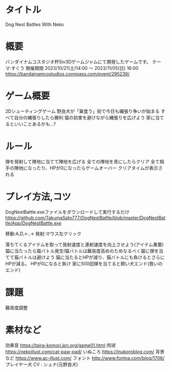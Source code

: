 # タイトル
Dog Nest Battles With Neko
 
# 概要
バンダイナムコスタジオ杯Siv3Dゲームジャムにて開発したゲームです。
テーマ:すくう
開催期間
2023/10/21(土)14:00 〜 2023/11/05(日) 16:00
https://bandainamcostudios.connpass.com/event/295239/

# ゲーム概要
2Dシューティングゲーム
野良犬が「巣食う」街で今日も縄張り争いが始まる
すべて自分の縄張りしたら勝利
猫の妨害を避けながら縄張りを広げよう
家に当てるといいことあるかも...?

# ルール
弾を発射して陣地に当てて陣地を広げる
全ての陣地を青にしたらクリア
全て相手の陣地になったり、HPが0になったらゲームオーバー
クリアタイムが表示される

# プレイ方法,コツ
DogNestBattle.exeファイルをダウンロードして実行するだけ
https://github.com/TakumaSato777/DogNestBattle/blob/master/DogNestBattle/App/DogNestBattle.exe

移動:A,D,←,→
発射:マウス左クリック

落ちてくるアイテムを取って発射速度と連射速度を向上させよう(アイテム重要)
猫に当たったら猫バトル発生!猫バトルは難易度高めのためなるべく猫に弾を当てて猫バトルは避けよう
猫に当たるとHPが減り、猫バトルにも負けるとさらにHPが減る。
HPが0になると負け
家に500回弾を当てると飼い犬エンド(救いのエンド)

# 課題
難易度調整

# 素材など
効果音
https://taira-komori.jpn.org/game01.html
肉球
https://nekoillust.com/cat-paw-pad/
いぬころ
https://inukoroblog.com/
背景など
https://www.ac-illust.com/
フォント
http://www.fontna.com/blog/1706/
プレイヤー犬 CV : シュナ(元野良犬)
